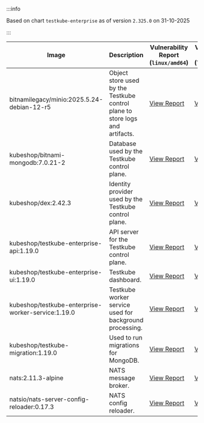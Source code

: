 :::info

Based on chart `testkube-enterprise` as of version `2.325.0` on 31-10-2025

:::

| Image | Description | Vulnerability Report (`linux/amd64`) | Vulnerability Report (`linux/arm64`) | Docker Image |
|-------|-------------|----------------------------------------|----------------------------------------|--------------|
| bitnamilegacy/minio:2025.5.24-debian-12-r5 | Object store used by the Testkube control plane to store logs and artifacts. | [View Report](./minio-2025.5.24-debian-12-r5_linux_amd64.md) | [View Report](./minio-2025.5.24-debian-12-r5_linux_arm64.md) | [View Image](https://hub.docker.com/layers/bitnamilegacy/minio/2025.5.24-debian-12-r5/images/sha256-b3d51900e846b92f7503ca6be07d2e8c56ebb6a13a60bc71b8777c716c074bcf?context=explore) |
| kubeshop/bitnami-mongodb:7.0.21-2 | Database used by the Testkube control plane. | [View Report](./bitnami-mongodb-7.0.21-2_linux_amd64.md) | [View Report](./bitnami-mongodb-7.0.21-2_linux_arm64.md) | [View Image](https://hub.docker.com/layers/kubeshop/bitnami-mongodb/7.0.21-2/images/sha256-c347474e6488832564a6ce3d1870056f52aa4e7123bb85ce391a60c0b4ecdf18?context=explore) |
| kubeshop/dex:2.42.3 | Identity provider used by the Testkube control plane. | [View Report](./dex-2.42.3_linux_amd64.md) | [View Report](./dex-2.42.3_linux_arm64.md) | [View Image](https://hub.docker.com/layers/kubeshop/dex/2.42.3/images/sha256-db03bd0a7b5d26c4c36034f227f3b16c1d3bdadf3bd56eb23f2ca9c442716cb6?context=explore) |
| kubeshop/testkube-enterprise-api:1.19.0 | API server for the Testkube control plane. | [View Report](./testkube-enterprise-api-1.19.0_linux_amd64.md) | [View Report](./testkube-enterprise-api-1.19.0_linux_arm64.md) | [View Image](https://hub.docker.com/layers/kubeshop/testkube-enterprise-api/1.19.0/images/sha256-1659bb3408847e80173e46e1ec6d5e8d4ea603d35eb03a14edbce8578b569aca?context=explore) |
| kubeshop/testkube-enterprise-ui:1.19.0 | Testkube dashboard. | [View Report](./testkube-enterprise-ui-1.19.0_linux_amd64.md) | [View Report](./testkube-enterprise-ui-1.19.0_linux_arm64.md) | [View Image](https://hub.docker.com/layers/kubeshop/testkube-enterprise-ui/1.19.0/images/sha256-aebd26ed05745a4fe0fe67ef20ea3d7075a96a98e44658d55fcd7d7e690b041a?context=explore) |
| kubeshop/testkube-enterprise-worker-service:1.19.0 | Testkube worker service used for background processing. | [View Report](./testkube-enterprise-worker-service-1.19.0_linux_amd64.md) | [View Report](./testkube-enterprise-worker-service-1.19.0_linux_arm64.md) | [View Image](https://hub.docker.com/layers/kubeshop/testkube-enterprise-worker-service/1.19.0/images/sha256-fb9e5e9be78b36cc917b04517b630a1f3c8e00177f9891fdda65d8e103f963ff?context=explore) |
| kubeshop/testkube-migration:1.19.0 | Used to run migrations for MongoDB. | [View Report](./testkube-migration-1.19.0_linux_amd64.md) | [View Report](./testkube-migration-1.19.0_linux_arm64.md) | [View Image](https://hub.docker.com/layers/kubeshop/testkube-migration/1.19.0/images/sha256-9df84651218fe67b80b2c4c3c6ab6412aa0abbb9bfbc9394e8e435e5297be560?context=explore) |
| nats:2.11.3-alpine | NATS message broker. | [View Report](./nats-2.11.3-alpine_linux_amd64.md) | [View Report](./nats-2.11.3-alpine_linux_arm64.md) | [View Image](https://hub.docker.com/layers/library/nats/2.11.3-alpine/images/sha256-f6be324fcee27f2a91178d74f77bb4ba3e5a9d2e72ba7d6871f45d14aadca40a?context=explore) |
| natsio/nats-server-config-reloader:0.17.3 | NATS config reloader. | [View Report](./nats-server-config-reloader-0.17.3_linux_amd64.md) | [View Report](./nats-server-config-reloader-0.17.3_linux_arm64.md) | [View Image](https://hub.docker.com/layers/natsio/nats-server-config-reloader/0.17.3/images/sha256-6798c689cca8a98f34e57db124abe46c81edf9bfb02d54ad85da60d0e41ef592?context=explore) |
